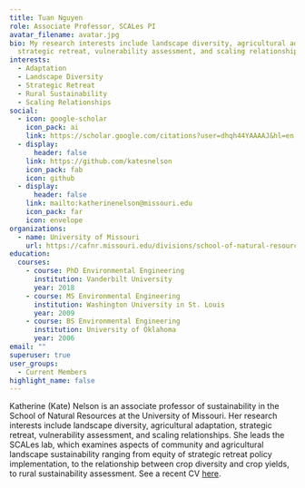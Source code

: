 ```yaml
---
title: Tuan Nguyen
role: Associate Professor, SCALes PI
avatar_filename: avatar.jpg
bio: My research interests include landscape diversity, agricultural adaptation,
  strategic retreat, vulnerability assessment, and scaling relationships.
interests:
  - Adaptation
  - Landscape Diversity
  - Strategic Retreat
  - Rural Sustainability
  - Scaling Relationships
social:
  - icon: google-scholar
    icon_pack: ai
    link: https://scholar.google.com/citations?user=dhqh44YAAAAJ&hl=en
  - display:
      header: false
    link: https://github.com/katesnelson
    icon_pack: fab
    icon: github
  - display:
      header: false
    link: mailto:katherinenelson@missouri.edu
    icon_pack: far
    icon: envelope
organizations:
  - name: University of Missouri
    url: https://cafnr.missouri.edu/divisions/school-of-natural-resources/
education:
  courses:
    - course: PhD Environmental Engineering
      institution: Vanderbilt University
      year: 2018
    - course: MS Environmental Engineering
      institution: Washington University in St. Louis
      year: 2009
    - course: BS Environmental Engineering
      institution: University of Oklahoma
      year: 2006
email: ""
superuser: true
user_groups:
  - Current Members
highlight_name: false
---
```

Katherine (Kate) Nelson is an associate professor of sustainability in the School of Natural Resources at the University of Missouri. Her research interests include landscape diversity, agricultural adaptation, strategic retreat, vulnerability assessment, and scaling relationships. She leads the SCALes lab, which examines aspects of community and agricultural landscape sustainability ranging from equity of strategic retreat policy implementation, to the relationship between crop diversity and crop yields, to rural sustainability assessment. See a recent CV [here](https://scales-mu.netlify.app/author/kate-nelson/KatherineNelsonCV_Public.pdf).
